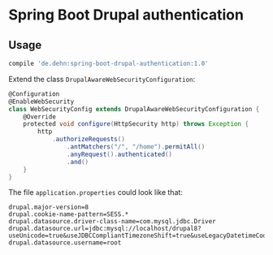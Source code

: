 # Spring Boot Drupal authentication
## Usage

```gradle
compile 'de.dehn:spring-boot-drupal-authentication:1.0'
```

Extend the class `DrupalAwareWebSecurityConfiguration`:
```groovy
@Configuration
@EnableWebSecurity
class WebSecurityConfig extends DrupalAwareWebSecurityConfiguration {
    @Override
    protected void configure(HttpSecurity http) throws Exception {
        http
            .authorizeRequests()
                .antMatchers("/", "/home").permitAll()
                .anyRequest().authenticated()
                .and()
    }
}
```

The file `application.properties` could look like that:
```properties
drupal.major-version=8
drupal.cookie-name-pattern=SESS.*
drupal.datasource.driver-class-name=com.mysql.jdbc.Driver
drupal.datasource.url=jdbc:mysql://localhost/drupal8?useUnicode=true&useJDBCCompliantTimezoneShift=true&useLegacyDatetimeCode=false&serverTimezone=UTC
drupal.datasource.username=root
```

